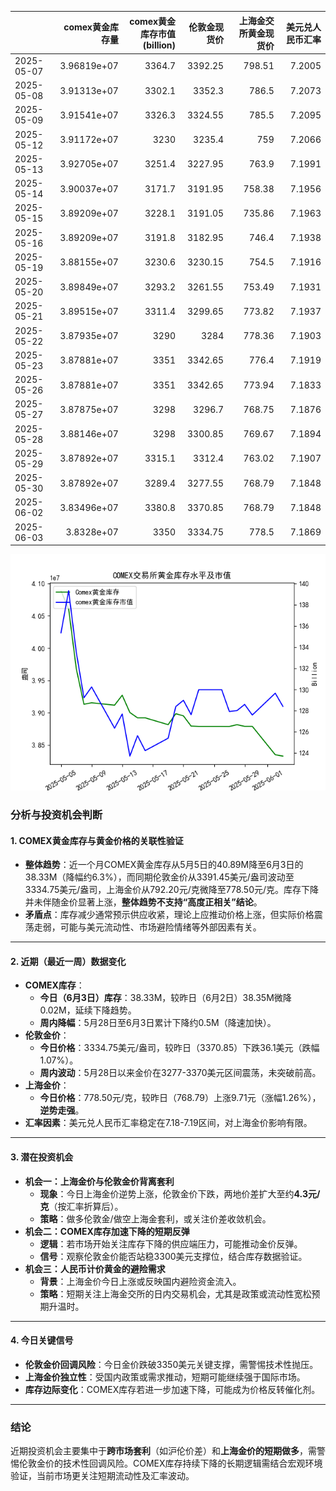 |            |   comex黄金库存量 |   comex黄金库存市值(billion) |   伦敦金现货价 |   上海金交所黄金现货价 |   美元兑人民币汇率 |
|:-----------|------------------:|-----------------------------:|---------------:|-----------------------:|-------------------:|
| 2025-05-07 |       3.96819e+07 |                       3364.7 |        3392.25 |                 798.51 |             7.2005 |
| 2025-05-08 |       3.91313e+07 |                       3302.1 |        3352.3  |                 786.5  |             7.2073 |
| 2025-05-09 |       3.91541e+07 |                       3326.3 |        3324.55 |                 785.5  |             7.2095 |
| 2025-05-12 |       3.91172e+07 |                       3230   |        3235.4  |                 759    |             7.2066 |
| 2025-05-13 |       3.92705e+07 |                       3251.4 |        3227.95 |                 763.9  |             7.1991 |
| 2025-05-14 |       3.90037e+07 |                       3171.7 |        3191.95 |                 758.38 |             7.1956 |
| 2025-05-15 |       3.89209e+07 |                       3228.1 |        3191.05 |                 735.86 |             7.1963 |
| 2025-05-16 |       3.89209e+07 |                       3191.8 |        3182.95 |                 746.4  |             7.1938 |
| 2025-05-19 |       3.88155e+07 |                       3230.6 |        3230.15 |                 754.5  |             7.1916 |
| 2025-05-20 |       3.89849e+07 |                       3293.2 |        3261.55 |                 753.49 |             7.1931 |
| 2025-05-21 |       3.89515e+07 |                       3311.4 |        3299.65 |                 773.82 |             7.1937 |
| 2025-05-22 |       3.87935e+07 |                       3290   |        3284    |                 778.36 |             7.1903 |
| 2025-05-23 |       3.87881e+07 |                       3351   |        3342.65 |                 776.4  |             7.1919 |
| 2025-05-26 |       3.87881e+07 |                       3351   |        3342.65 |                 773.94 |             7.1833 |
| 2025-05-27 |       3.87875e+07 |                       3298   |        3296.7  |                 768.75 |             7.1876 |
| 2025-05-28 |       3.88146e+07 |                       3298   |        3300.85 |                 769.67 |             7.1894 |
| 2025-05-29 |       3.87892e+07 |                       3315.1 |        3312.4  |                 763.02 |             7.1907 |
| 2025-05-30 |       3.87892e+07 |                       3289.4 |        3277.55 |                 768.79 |             7.1848 |
| 2025-06-02 |       3.83496e+07 |                       3380.8 |        3370.85 |                 768.79 |             7.1848 |
| 2025-06-03 |       3.8328e+07  |                       3350   |        3334.75 |                 778.5  |             7.1869 |

![图](gold.png)



### 分析与投资机会判断

#### 1. **COMEX黄金库存与黄金价格的关联性验证**
   - **整体趋势**：近一个月COMEX黄金库存从5月5日的40.89M降至6月3日的38.33M（降幅约6.3%），而同期伦敦金价从3391.45美元/盎司波动至3334.75美元/盎司，上海金价从792.20元/克微降至778.50元/克。库存下降并未伴随金价显著上涨，**整体趋势不支持“高度正相关”结论**。
   - **矛盾点**：库存减少通常预示供应收紧，理论上应推动价格上涨，但实际价格震荡走弱，可能与美元流动性、市场避险情绪等外部因素有关。

---

#### 2. **近期（最近一周）数据变化**
   - **COMEX库存**：
     - **今日（6月3日）库存**：38.33M，较昨日（6月2日）38.35M微降0.02M，延续下降趋势。
     - **周内降幅**：5月28日至6月3日累计下降约0.5M（降速加快）。
   - **伦敦金价**：
     - **今日价格**：3334.75美元/盎司，较昨日（3370.85）下跌36.1美元（跌幅1.07%）。
     - **周内波动**：5月28日以来金价在3277-3370美元区间震荡，未突破前高。
   - **上海金价**：
     - **今日价格**：778.50元/克，较昨日（768.79）上涨9.71元（涨幅1.26%），**逆势走强**。
   - **汇率因素**：美元兑人民币汇率稳定在7.18-7.19区间，对上海金价影响有限。

---

#### 3. **潜在投资机会**
   - **机会一：上海金价与伦敦金价背离套利**
     - **现象**：今日上海金价逆势上涨，伦敦金价下跌，两地价差扩大至约**4.3元/克**（按汇率折算后）。
     - **策略**：做多伦敦金/做空上海金套利，或关注价差收敛机会。
   - **机会二：COMEX库存加速下降的短期反弹**
     - **逻辑**：若市场开始关注库存下降的供应端压力，可能推动金价反弹。
     - **信号**：观察伦敦金价能否站稳3300美元支撑位，结合库存数据验证。
   - **机会三：人民币计价黄金的避险需求**
     - **背景**：上海金价今日上涨或反映国内避险资金流入。
     - **策略**：短期关注上海金交所的日内交易机会，尤其是政策或流动性宽松预期升温时。

---

#### 4. **今日关键信号**
   - **伦敦金价回调风险**：今日金价跌破3350美元关键支撑，需警惕技术性抛压。
   - **上海金价独立性**：受国内政策或需求推动，短期可能继续强于国际市场。
   - **库存边际变化**：COMEX库存若进一步加速下降，可能成为价格反转催化剂。

---

### 结论
近期投资机会主要集中于**跨市场套利**（如沪伦价差）和**上海金价的短期做多**，需警惕伦敦金价的技术性回调风险。COMEX库存持续下降的长期逻辑需结合宏观环境验证，当前市场更关注短期流动性及汇率波动。